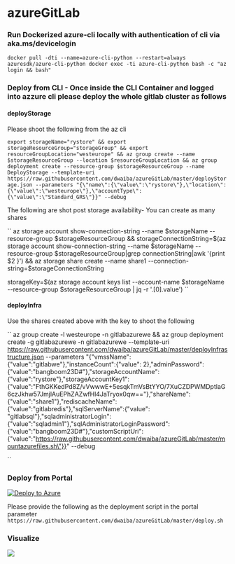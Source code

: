 # azureGitLab

### Run Dockerized azure-cli locally with authentication of cli via aka.ms/devicelogin

``
docker pull -dti --name=azure-cli-python --restart=always azuresdk/azure-cli-python
docker exec -ti azure-cli-python bash -c "az login && bash"
``
### Deploy from CLI - Once inside the CLI Container and logged into azzure cli please deploy the whole gitlab cluster as follows

#### deployStorage
Please shoot the following from the az cli

``
export storageName="rystore" && export storageResourceGroup="storageGroup" && export resourceGroupLocation="westeurope" && az group create --name $storageResourceGroup --location $resourceGroupLocation && az group deployment create --resource-group $storageResourceGroup --name DeployStorage --template-uri https://raw.githubusercontent.com/dwaiba/azureGitLab/master/deployStorage.json --parameters "{\"name\":{\"value\":\"rystore\"},\"location\":{\"value\":\"westeurope\"},\"accountType\":{\"value\":\"Standard_GRS\"}}" --debug
``

The following are shot post storage availability- You can create as many shares

``
az storage account show-connection-string --name $storageName --resource-group $storageResourceGroup && storageConnectionString=$(az storage account show-connection-string --name $storageName --resource-group $storageResourceGroup|grep connectionString|awk '{print $2 }') && az storage share create --name share1 --connection-string=$storageConnectionString

storageKey=$(az storage account keys list --account-name $storageName --resource-group $storageResourceGroup | jq -r '.[0].value')
``

#### deployInfra
Use the shares created above with the key to shoot the following

``
az group create -l westeurope -n gitlabazurewe && az group deployment create -g gitlabazurewe -n gitlabazurewe --template-uri https://raw.githubusercontent.com/dwaiba/azureGitLab/master/deployInfrastructure.json --parameters "{\"vmssName\":{\"value\":\"gitlabwe\"},\"instanceCount\":{\"value\": 2},\"adminPassword\":{\"value\":\"bangboom23D#\"},\"storageAccountName\":{\"value\":\"rystore\"},\"storageAccountKey1\":{\"value\":\"FthGKKedPd8Z/vVwwwE+5esqkTmVsBtYYO/7XuCZDPWMDptlaG6czJkhw57JmjlAuEPhZAZwfHl4JaTryox0qw==\"},\"shareName\":{\"value\":\"share1\"},\"rediscacheName\":{\"value\":\"gitlabredis\"},\"sqlServerName\":{\"value\": \"gitlabsql\"},\"sqladministratorLogin\":{\"value\":\"sqladmin1\"},\"sqlAdministratorLoginPassword\":{\"value\":\"bangboom23D#\"},\"customScriptUri\":{\"value\":\"https://raw.githubusercontent.com/dwaiba/azureGitLab/master/mountazurefiles.sh\"}}" --debug

``

### Deploy from Portal

<a href="https://preview.portal.azure.com/#create/Microsoft.Template/uri/https%3A%2F%2Fraw.githubusercontent.com%2Fdwaiba%2FazureGitLab%2Fmaster%2FdeployInfrastructure.json" target="_blank"><img alt="Deploy to Azure" src="https://camo.githubusercontent.com/9285dd3998997a0835869065bb15e5d500475034/687474703a2f2f617a7572656465706c6f792e6e65742f6465706c6f79627574746f6e2e706e67" /></a>

Please provide the following as the deployment script in the portal parameter
``
https://raw.githubusercontent.com/dwaiba/azureGitLab/master/deploy.sh
``
### Visualize
<a href="http://armviz.io/#/?load=https://preview.portal.azure.com/#create/Microsoft.Template/uri/https%3A%2F%2Fraw.githubusercontent.com%2Fdwaiba%2FazureGitLab%2Fmaster%2FdeployInfrastructure.json" target="_blank">  <img src="http://armviz.io/visualizebutton.png" /> </a> 
